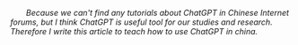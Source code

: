&emsp;&emsp;*Because we can't find any tutorials about ChatGPT in Chinese Internet forums, but I think ChatGPT is useful tool for our studies and research. Therefore I write this article  to teach how to use ChatGPT in china.*
